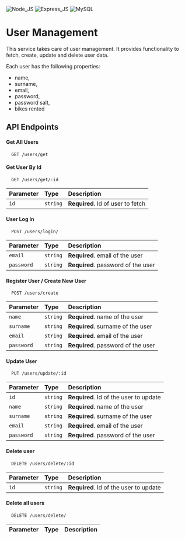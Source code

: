 

![Node_JS](https://img.shields.io/badge/Node_JS-black?logo=npm) ![Express_JS](https://img.shields.io/badge/Express_JS-gray?logo=express) ![MySQL](https://img.shields.io/badge/MySQL-white?logo=mysql)

# User Management
This service takes care of user management. It provides functionality to fetch, create, update and delete user data.

Each user has the following properties:
 - name,
 - surname,
 - email, 
 - password,
 - password salt,
 - bikes rented


## API Endpoints

#### Get All Users

```http
  GET /users/get
```

#### Get User By Id

```http
  GET /users/get/:id
```

| Parameter | Type     | Description                       |
| :-------- | :------- | :-------------------------------- |
| `id`      | `string` | **Required**. Id of user to fetch |

#### User Log In

```http
  POST /users/login/
```

| Parameter  | Type     | Description                        |
| :--------- | :------- | :--------------------------------- |
| `email`    | `string` | **Required**. email of the user    |
| `password` | `string` | **Required**. password of the user |

#### Register User / Create New User

```http
  POST /users/create
```

| Parameter  | Type     | Description                        |
| :--------- | :------- | :--------------------------------- |
| `name`     | `string` | **Required**. name of the user     |
| `surname`  | `string` | **Required**. surname of the user  |
| `email`    | `string` | **Required**. email of the user    |
| `password` | `string` | **Required**. password of the user |

#### Update User

```http
  PUT /users/update/:id
```

| Parameter  | Type     | Description                            |
| :--------- | :------- | :------------------------------------- |
| `id`       | `string` | **Required**. Id of the user to update |
| `name`     | `string` | **Required**. name of the user         |
| `surname`  | `string` | **Required**. surname of the user      |
| `email`    | `string` | **Required**. email of the user        |
| `password` | `string` | **Required**. password of the user     |

#### Delete user

```http
  DELETE /users/delete/:id
```

| Parameter | Type     | Description                            |
| :-------- | :------- | :------------------------------------- |
| `id`      | `string` | **Required**. Id of the user to update |

#### Delete all users

```http
  DELETE /users/delete/
```

| Parameter | Type | Description |
| :-------- | :--- | :---------- |

